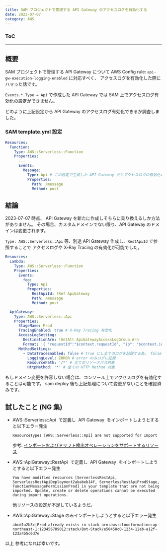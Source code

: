 ```yaml
---
title: SAM プロジェクトで管理する API Gateway のアクセスログを有効化する
date: 2023-07-07
category: AWS
---
```


<div class="toc">
<div class="toc-content">
<h3 class="menu-label">ToC</h3>
<!-- toc -->
</div>
</div>

---

## 概要

SAM プロジェクトで管理する API Gateway について
AWS Config rule: `api-gw-execution-logging-enabled` に対応すべく、
アクセスログを有効化した際にハマった話です。

`Events.*.Type = Api` で作成した API Gateway では SAM 上でアクセスログ有効化の設定ができません。

どのように上記設定から API Gateway のアクセスログ有効化できるか調査しました。

### SAM template.yml 設定

```yaml
Resources:
  Function:
    Type: AWS::Serverless::Function
    Properties:
      ...
      Events:
        Message:
          Type: Api # この設定で生成した API Gateway だとアクセスログの有効化の設定ができない
          Properties:
            Path: /message
            Method: post
```

## 結論

2023-07-07 時点、
API Gateway を新たに作成しそちらに乗り換えるしか方法がありません。
その場合、カスタムドメインでない限り、API Gateway のドメインは変更されます。

`Type: AWS::Serverless::Api` 等、別途 API Gateway 作成し、`RestApiId` で参照することで
アクセスログや X-Ray Tracing の有効化が可能でした。

```yaml
Resources:
  Lambda:
    Type: AWS::Serverless::Function
    Properties:
      Events:
        foo:
          Type: Api
          Properties:
            RestApiId: !Ref ApiGateway
            Path: /message
            Method: post

  ApiGateway:
    Type: AWS::Serverless::Api
    Properties:
      StageName: Prod
      TracingEnabled: true # X-Ray Tracing 有効化
      AccessLogSetting:
        DestinationArn: !GetAtt ApiGatewayAccessLogGroup.Arn
        Format: '{ "requestId":"$context.requestId", "ip": "$context.identity.sourceIp", "caller":"$context.identity.caller", "user":"$context.identity.user","requestTime":"$context.requestTime", "httpMethod":"$context.httpMethod","resourcePath":"$context.resourcePath", "status":"$context.status","protocol":"$context.protocol", "responseLength":"$context.responseLength" }'
      MethodSettings:
        - DataTraceEnabled: false # true にし全てのログを記録する為、 false で error のみに絞る
          LoggingLevel: ERROR # error のみログに記録
          ResourcePath: '/*' # 全てのリソースパス対象
          HttpMethod: '*' # 全ての HTTP Method 対象
```

もしドメイン変更を許容しない場合は、コンソール上でアクセスログを有効化することは可能です。
sam deploy 後も上記処理について変更がないことを確認済みです。

## 試したこと (NG 集)

- AWS::Serverless::Api  で定義し  API Gateway  をインポートしようとすると以下エラー発生

  ```
  ResourceTypes [AWS::Serverless::Api] are not supported for Import
  ```

  参考: [インポートおよびドリフト検出オペレーションをサポートするリソース](https://docs.aws.amazon.com/ja_jp/AWSCloudFormation/latest/UserGuide/resource-import-supported-resources.html)

- AWS::ApiGateway::RestApi  で定義し  API Gateway  をインポートしようとすると以下エラー発生

  ```
  You have modified resources [ServerlessRestApi, ServerlessRestApiDeployment2ababeb14f, ServerlessRestApiProdStage, FunctionMessagePermissionProd] in your template that are not being imported. Update, create or delete operations cannot be executed during import operations.
  ```

  他リソースの設定が不足しているようだ。

- AWS::ApiGateway::Stage のみインポートしようとすると以下エラー発生
  ```
  abcd1a2b3c|Prod already exists in stack arn:aws:cloudformation:ap-northeast-1:123456789012:stack/Bot-Stack/e50458c0-1234-12ab-a12f-123a4b5c6d7e
  ```

以上
参考になれば幸いです。

